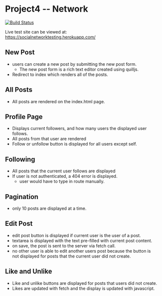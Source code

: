 # Project4 -- Network
[![Build Status](https://travis-ci.com/fross123/cs50w_project4.svg?token=63YWzg2eCjLxZNQQiney&branch=master)](https://travis-ci.com/fross123/cs50w_project4)

Live test site can be viewed at: https://socialnetworktesting.herokuapp.com/

## New Post
- users can create a new post by submitting the new post form.
    - The new post form is a rich text editor created using quilljs.
-  Redirect to index which renders all of the posts.

## All Posts
- All posts are rendered on the index.html page.

## Profile Page
- Displays current followers, and how many users the displayed user follows.
- All posts from that user are rendered
- Follow or unfollow button is displayed for all users except self.

## Following
- All posts that the current user follows are displayed
- If user is not authenticated, a 404 error is displayed.
    - user would have to type in route manually.

## Pagination
- only 10 posts are displayed at a time.

## Edit Post
- edit post button is displayed if current user is the user of a post.
- textarea is displayed with the text pre-filled with current post content.
- on save, the post is sent to the server via fetch call.
- no other user is able to edit another users post because the button is not displayed for posts that the current user did not create.

## Like and Unlike
- Like and unlike buttons are displayed for posts that users did not create.
- Likes are updated with fetch and the display is updated with javascript.
